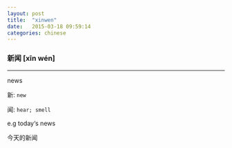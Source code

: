 ```yaml
---
layout: post
title:  "xinwen"
date:   2015-03-18 09:59:14
categories: chinese
---
```

### 新闻 [xīn wén]
-----------

news

新: `new`

闻: `hear; smell`

e.g  today‘s news

  今天的新闻
